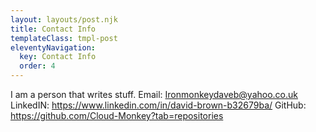 ```yaml
---
layout: layouts/post.njk
title: Contact Info
templateClass: tmpl-post
eleventyNavigation:
  key: Contact Info
  order: 4
---
```


I am a person that writes stuff.
Email: Ironmonkeydaveb@yahoo.co.uk
LinkedIN: https://www.linkedin.com/in/david-brown-b32679ba/
GitHub: https://github.com/Cloud-Monkey?tab=repositories
